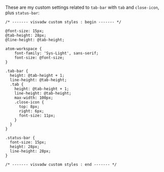 

These are my custom settings related to `tab-bar` with `tab` and `close-icon`, plus `status-bar`:

```
/* ------- visvadw custom styles : begin ------- */

@font-size: 15px;
@tab-height: 28px;
@line-height: @tab-height;

atom-workspace {
    font-family: 'Sys-Light', sans-serif;
    font-size: @font-size;
}

.tab-bar {
  height: @tab-height + 1;
  line-height: @tab-height;
  .tab {
    height: @tab-height + 1;
    line-height: @tab-height;
    max-width: 100px;
    .close-icon {
      top: 8px;
      right: 6px;
      font-size: 11px;
    }
  }
}

.status-bar {
  font-size: 15px;
  height: 28px;
  line-height: 28px;
}

/* ------- visvadw custom styles : end ------- */

```
